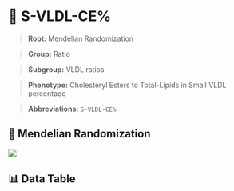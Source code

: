 # 🧪 S-VLDL-CE%

> **Root:** Mendelian Randomization

> **Group:** Ratio  

> **Subgroup:** VLDL ratios

> **Phenotype:** Cholesteryl Esters to Total-Lipids in Small VLDL percentage  

> **Abbreviations:** `S-VLDL-CE%`

## 🧬 Mendelian Randomization  

<img src="/MR/Figures/Inverse/S-VLDL-CE%.png"/>


## 📊 Data Table


<CsvTableMRI src="/MR/Data/Inverse/S-VLDL-CE%.csv"/>
